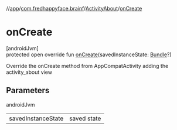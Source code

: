 //[app](../../../index.md)/[com.fredhappyface.brainf](../index.md)/[ActivityAbout](index.md)/[onCreate](on-create.md)

# onCreate

[androidJvm]\
protected open override fun [onCreate](on-create.md)(savedInstanceState: [Bundle](https://developer.android.com/reference/kotlin/android/os/Bundle.html)?)

Override the onCreate method from AppCompatActivity adding the activity_about view

## Parameters

androidJvm

| | |
|---|---|
| savedInstanceState | saved state |
